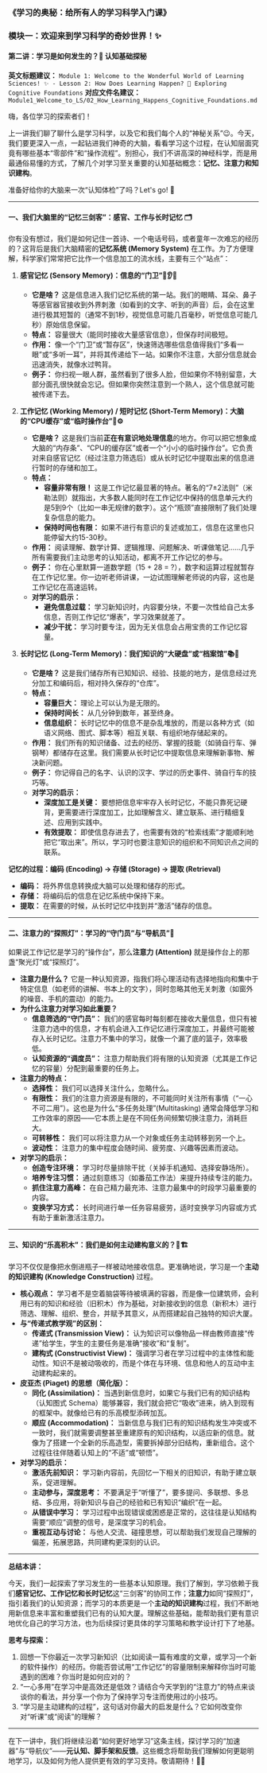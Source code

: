 ### 《学习的奥秘：给所有人的学习科学入门课》
### 模块一：欢迎来到学习科学的奇妙世界！✨
#### 第二讲：学习是如何发生的？🧠 认知基础探秘

**英文标题建议：** `Module 1: Welcome to the Wonderful World of Learning Sciences! ✨ - Lesson 2: How Does Learning Happen? 🧠 Exploring Cognitive Foundations`
**对应文件名建议：** `Module1_Welcome_to_LS/02_How_Learning_Happens_Cognitive_Foundations.md`

嗨，各位学习的探索者们！

上一讲我们聊了聊什么是学习科学，以及它和我们每个人的“神秘关系”😉。今天，我们要更深入一点，一起钻进我们神奇的大脑，看看学习这个过程，在认知层面究竟有哪些基本“零部件”和“操作流程”。别担心，我们不讲高深的神经科学，而是用最通俗易懂的方式，了解几个对学习至关重要的认知基础概念：**记忆、注意力和知识建构**。

准备好给你的大脑来一次“认知体检”了吗？Let's go! 🚀

---

#### **一、我们大脑里的“记忆三剑客”：感官、工作与长时记忆 🗂️**

你有没有想过，我们是如何记住一首诗、一个电话号码，或者童年一次难忘的经历的？这背后是我们大脑精密的**记忆系统 (Memory System)** 在工作。为了方便理解，科学家们常常把它比作一个信息加工的流水线，主要有三个“站点”：

1.  **感官记忆 (Sensory Memory)：信息的“门卫”👀👂👃**
    * **它是啥？** 这是信息进入我们记忆系统的第一站。我们的眼睛、耳朵、鼻子等感官器官接收到外界刺激（如看到的文字、听到的声音）后，会在这里进行极其短暂的（通常不到1秒，视觉信息可能几百毫秒，听觉信息可能几秒）原始信息保留。
    * **特点：** 容量很大（能同时接收大量感官信息），但保存时间极短。
    * **作用：** 像一个“门卫”或“暂存区”，快速筛选哪些信息值得我们“多看一眼”或“多听一耳”，并将其传递给下一站。如果你不注意，大部分信息就会迅速消失，就像水过鸭背。
    * **例子：** 你扫视一眼人群，虽然看到了很多人脸，但如果你不特别留意，大部分面孔很快就会忘记。但如果你突然注意到一个熟人，这个信息就可能被传递下去。

2.  **工作记忆 (Working Memory) / 短时记忆 (Short-Term Memory)：大脑的“CPU缓存”或“临时操作台”🧠⚙️**
    * **它是啥？** 这是我们当前**正在有意识地处理信息**的地方。你可以把它想象成大脑的“内存条”、“CPU的缓存区”或者一个“小小的临时操作台”。它负责对来自感官记忆（经过注意力筛选后）或从长时记忆中提取出来的信息进行暂时的存储和加工。
    * **特点：**
        * **容量非常有限！** 这是工作记忆最显著的特点。著名的“7±2法则”（米勒法则）就指出，大多数人能同时在工作记忆中保持的信息单元大约是5到9个（比如一串无规律的数字）。这个“瓶颈”直接限制了我们处理复杂信息的能力。
        * **保持时间也有限：** 如果不进行有意识的复述或加工，信息在这里也只能停留大约15-30秒。
    * **作用：** 阅读理解、数学计算、逻辑推理、问题解决、听课做笔记……几乎所有需要我们主动思考的认知活动，都离不开工作记忆的参与。
    * **例子：** 你在心里默算一道数学题（15 + 28 = ?），数字和运算过程就暂存在工作记忆里。你一边听老师讲课，一边试图理解老师说的内容，这也是工作记忆在高速运转。
    * **对学习的启示：**
        * **避免信息过载：** 学习新知识时，内容要分块，不要一次性给自己太多信息，否则工作记忆“爆表”，学习效果就差了。
        * **减少干扰：** 学习时要专注，因为无关信息会占用宝贵的工作记忆容量。

3.  **长时记忆 (Long-Term Memory)：我们知识的“大硬盘”或“档案馆”📚💾**
    * **它是啥？** 这是我们储存所有已知知识、经验、技能的地方，是信息经过充分加工和编码后，相对持久保存的“仓库”。
    * **特点：**
        * **容量巨大：** 理论上可以认为是无限的。
        * **保持时间长：** 从几分钟到数年，甚至终身。
        * **信息组织：** 长时记忆中的信息不是杂乱堆放的，而是以各种方式（如语义网络、图式、脚本等）相互关联、有组织地存储起来的。
    * **作用：** 我们所有的知识储备、过去的经历、掌握的技能（如骑自行车、弹钢琴）都储存在这里。我们需要从长时记忆中提取信息来理解新事物、解决新问题。
    * **例子：** 你记得自己的名字、认识的汉字、学过的历史事件、骑自行车的技巧等。
    * **对学习的启示：**
        * **深度加工是关键：** 要想把信息牢牢存入长时记忆，不能只靠死记硬背，更需要进行深度加工，比如理解含义、建立联系、进行精细复述、应用到实践中。
        * **有效提取：** 即使信息存进去了，也需要有效的“检索线索”才能顺利地把它“取出来”。所以，学习时也要注意知识的组织和不同知识点之间的联系。

**记忆的过程：编码 (Encoding) → 存储 (Storage) → 提取 (Retrieval)**
* **编码：** 将外界信息转换成大脑可以处理和储存的形式。
* **存储：** 将编码后的信息在记忆系统中保持下来。
* **提取：** 在需要的时候，从长时记忆中找到并“激活”储存的信息。

---

#### **二、注意力的“探照灯”：学习的“守门员”与“导航员”🔦**

如果说工作记忆是学习的“操作台”，那么**注意力 (Attention)** 就是操作台上的那盏“聚光灯”或“探照灯”。

* **注意力是什么？** 它是一种认知资源，指我们将心理活动有选择地指向和集中于特定信息（如老师的讲解、书本上的文字），同时忽略其他无关刺激（如窗外的噪音、手机的震动）的能力。
* **为什么注意力对学习如此重要？**
    * **信息筛选的“守门员”：** 我们的感官每时每刻都在接收大量信息，但只有被注意力选中的信息，才有机会进入工作记忆进行深度加工，并最终可能被存入长时记忆。注意力不集中的学习，就像一个漏了底的篮子，效率极低。
    * **认知资源的“调度员”：** 注意力帮助我们将有限的认知资源（尤其是工作记忆的容量）分配到最重要的任务上。
* **注意力的特点：**
    * **选择性：** 我们可以选择关注什么，忽略什么。
    * **有限性：** 我们的注意力资源是有限的，不可能同时关注所有事情（“一心不可二用”）。这也是为什么“多任务处理”(Multitasking) 通常会降低学习和工作效率的原因——它本质上是在不同任务间频繁切换注意力，消耗巨大。
    * **可转移性：** 我们可以将注意力从一个对象或任务主动转移到另一个上。
    * **波动性：** 注意力的集中程度会随时间、疲劳度、兴趣等因素而波动。
* **对学习的启示：**
    * **创造专注环境：** 学习时尽量排除干扰（关掉手机通知、选择安静场所）。
    * **培养专注习惯：** 通过刻意练习（如番茄工作法）来提升持续专注的能力。
    * **抓住注意力高峰：** 在自己精力最充沛、注意力最集中的时段学习最重要的内容。
    * **变换学习方式：** 长时间进行单一任务容易疲劳，适时变换学习内容或方式有助于重新激活注意力。

---

#### **三、知识的“乐高积木”：我们是如何主动建构意义的？🧱🏗️**

学习不仅仅是像把水倒进瓶子一样被动地接收信息。更准确地说，学习是一个**主动的知识建构 (Knowledge Construction)** 过程。

* **核心观点：** 学习者不是空着脑袋等待被填满的容器，而是像一位建筑师，会利用已有的知识和经验（旧积木）作为基础，对新接收到的信息（新积木）进行筛选、理解、组织、整合，并赋予其意义，从而搭建起自己独特的知识大厦。
* **与“传递式教学观”的区别：**
    * **传递式 (Transmission View)：** 认为知识可以像物品一样由教师直接“传递”给学生，学生的主要任务是准确“接收”和“复制”。
    * **建构式 (Constructivist View)：** 强调学习者在学习过程中的主体性和能动性。知识不是被动吸收的，而是个体在与环境、信息和他人的互动中主动建构起来的。
* **皮亚杰 (Piaget) 的思想（简化版）：**
    * **同化 (Assimilation)：** 当遇到新信息时，如果它与我们已有的知识结构（认知图式 Schema）能够兼容，我们就会把它“吸收”进来，纳入到现有的框架中。就像给已有的乐高模型添砖加瓦。
    * **顺应 (Accommodation)：** 当新信息与我们已有的知识结构发生冲突或不一致时，我们就需要调整甚至重建原有的知识结构，以适应新的信息。就像为了搭建一个全新的乐高造型，需要拆掉部分旧结构，重新组合。这个过程往往伴随着认知上的“不适”或“顿悟”。
* **对学习的启示：**
    * **激活先前知识：** 学习新内容前，先回忆一下相关的旧知识，有助于建立联系，促进理解。
    * **主动参与，深度思考：** 不要满足于“听懂了”，要多提问、多联想、多总结、多应用，将新知识与自己的经验和已有知识“编织”在一起。
    * **从错误中学习：** 学习过程中出现错误或困惑是正常的，这往往是认知结构需要“顺应”调整的信号，是深度学习的机会。
    * **重视互动与讨论：** 与他人交流、碰撞思想，可以帮助我们发现自己理解的偏差，拓展思路，共同建构更深刻的认识。

---

**总结本讲：**

今天，我们一起探索了学习发生的一些基本认知原理。我们了解到，学习依赖于我们**感官记忆、工作记忆和长时记忆**这“三剑客”的协同工作；**注意力**如同“探照灯”，指引着我们的认知资源；而学习的本质更是一个**主动的知识建构**过程，我们不断地用新信息来丰富和重塑我们已有的认知大厦。理解这些基础，能帮助我们更有意识地优化自己的学习方法，也为后续探讨更具体的学习策略和教学设计打下了地基。

**思考与探索：**

1.  回想一下你最近一次学习新知识（比如阅读一篇有难度的文章，或学习一个新的软件操作）的经历。你能否尝试用“工作记忆”的容量限制来解释你当时可能遇到的困难？你当时是如何应对的？
2.  “一心多用”在学习中是高效还是低效？请结合今天学到的“注意力”的特点来谈谈你的看法，并分享一个你为了保持学习专注而使用过的小技巧。
3.  “学习是主动建构的过程”，这句话对你最大的启发是什么？它如何改变你对“听课”或“阅读”的理解？

---

在下一讲中，我们将继续沿着“如何更好地学习”这条主线，探讨学习的“加速器”与“导航仪”——**元认知、脚手架和反馈**。这些概念将帮助我们理解如何更聪明地学习，以及如何为他人提供更有效的学习支持。敬请期待！🚀✨
